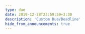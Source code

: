```yaml
---
type: due
date: 2019-12-28T23:59:59+3:30
description: 'Custom Due/Deadline'
hide_from_announcements: true
---
```

